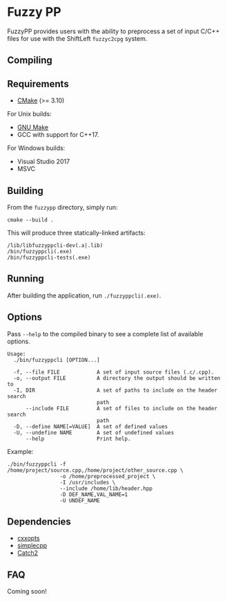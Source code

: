 Fuzzy PP
===

FuzzyPP provides users with the ability to preprocess a set of input C/C++ files for use with the ShiftLeft 
`fuzzyc2cpg` system.

Compiling
---

Requirements
-----
- [CMake](https://cmake.org/) (>= 3.10)

For Unix builds:
- [GNU Make](https://www.gnu.org/software/make/)
- GCC with support for C++17.

For Windows builds:
- Visual Studio 2017
- MSVC

Building
-----
From the `fuzzypp` directory, simply run:
```
cmake --build .
```

This will produce three statically-linked artifacts:
```
/lib/libfuzzyppcli-dev(.a|.lib)
/bin/fuzzyppcli(.exe)
/bin/fuzzyppcli-tests(.exe)
```

Running
---
After building the application, run `./fuzzyppcli(.exe)`.

Options
-----
Pass `--help` to the compiled binary to see a complete list of available options.

```
Usage:
  ./bin/fuzzyppcli [OPTION...]

  -f, --file FILE            A set of input source files (.c/.cpp).
  -o, --output FILE          A directory the output should be written to
  -I, DIR                    A set of paths to include on the header search
                             path
      --include FILE         A set of files to include on the header search
                             path
  -D, --define NAME[=VALUE]  A set of defined values
  -U, --undefine NAME        A set of undefined values
      --help                 Print help.
```

Example:

```
./bin/fuzzyppcli -f /home/project/source.cpp,/home/project/other_source.cpp \
                 -o /home/preprocessed_project \
                 -I /usr/includes \
                 --include /home/lib/header.hpp
                 -D DEF_NAME,VAL_NAME=1
                 -U UNDEF_NAME           
```

Dependencies
---
- [cxxopts](https://github.com/jarro2783/cxxopts)
- [simplecpp](https://github.com/danmar/simplecpp)
- [Catch2](https://github.com/catchorg/Catch2)

FAQ
---
Coming soon!
